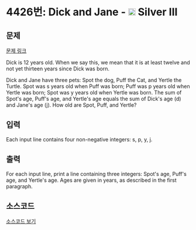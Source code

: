 # 4426번: Dick and Jane - <img src="https://static.solved.ac/tier_small/8.svg" style="height:20px" /> Silver III

<!-- performance -->

<!-- 문제 제출 후 깃허브에 푸시를 했을 때 제출한 코드의 성능이 입력될 공간입니다.-->

<!-- end -->

## 문제

[문제 링크](https://boj.kr/4426)


<p>Dick is 12 years old. When we say this, we mean that it is at least twelve and not yet thirteen years since Dick was born.</p>

<p>Dick and Jane have three pets: Spot the dog, Puff the Cat, and Yertle the Turtle. Spot was s years old when Puff was born; Puff was p years old when Yertle was born; Spot was y years old when Yertle was born. The sum of Spot's age, Puff's age, and Yertle's age equals the sum of Dick's age (d) and Jane's age (j). How old are Spot, Puff, and Yertle?</p>



## 입력


<p>Each input line contains four non-negative integers: s, p, y, j.</p>



## 출력


<p>For each input line, print a line containing three integers: Spot's age, Puff's age, and Yertle's age. Ages are given in years, as described in the first paragraph.</p>



## 소스코드

[소스코드 보기](Dick%20and%20Jane.cpp)